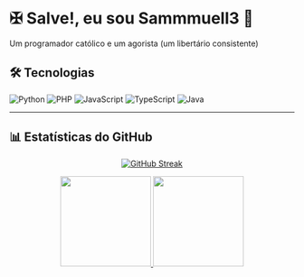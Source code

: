 # ✠ Salve!, eu sou Sammmuell3 👋
 
Um programador católico e um agorista (um libertário consistente)

## 🛠️ Tecnologias
![Python](https://img.shields.io/badge/Python-FFD43B?style=for-the-badge&logo=python&logoColor=blue)
![PHP](https://img.shields.io/badge/PHP-777BB4?style=for-the-badge&logo=php&logoColor=white)
![JavaScript](https://img.shields.io/badge/JavaScript-F7DF1E?style=for-the-badge&logo=javascript&logoColor=black)
![TypeScript](https://img.shields.io/badge/TypeScript-3178C6?style=for-the-badge&logo=typescript&logoColor=white)
![Java](https://img.shields.io/badge/Java-ED8B00?style=for-the-badge&logo=java&logoColor=white)

---

## 📊 Estatísticas do GitHub

<div align="center">

[![GitHub Streak](https://streak-stats.demolab.com/?user=sammuell3&theme=onedark&border_radius=8.5)](https://git.io/streak-stats)

</div>
<div align="center">

<a href="https://github.com/sammuell3">
  <img height="160em" src="https://github-readme-stats.vercel.app/api?username=sammuell3&show_icons=true&theme=onedark&hide=prs&hide_rank=true&count_private=true"/>
</a>
<a href="https://github.com/sammuell3">
  <img height="160em" src="https://github-readme-stats.vercel.app/api/top-langs/?username=sammuell3&layout=compact&theme=onedark"/>
</a>

</div>


